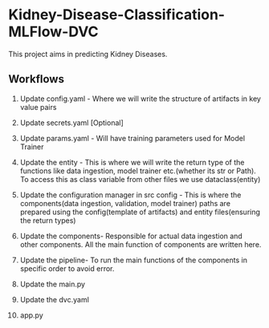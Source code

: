 # Kidney-Disease-Classification-MLFlow-DVC
This project aims in predicting Kidney Diseases.

## Workflows

1. Update config.yaml - Where we will write the structure of artifacts in key value pairs

2. Update secrets.yaml [Optional]

3. Update params.yaml - Will have training parameters used for Model Trainer

4. Update the entity - This is where we will write the return type of the functions like data ingestion, model trainer etc.(whether its str or 
Path). To access this as class variable from other files we use dataclass(entity)

5. Update the configuration manager in src config -  This is where the components(data ingestion, validation, model trainer) paths are prepared 
using the config(template of artifacts) and entity files(ensuring the return types)

6. Update the components- Responsible for actual data ingestion and other components. All the main function of components are written here.

7. Update the pipeline- To run the main functions of the components in specific order to avoid error.

8. Update the main.py

9. Update the dvc.yaml

10. app.py
